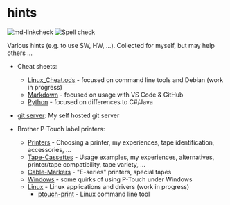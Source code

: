 # hints

![md-linkcheck](https://github.com/ulflulfl/hints/actions/workflows/md-linkcheck.yaml/badge.svg) ![Spell check](https://github.com/ulflulfl/hints/actions/workflows/spellcheck.yaml/badge.svg)

Various hints (e.g. to use SW, HW, ...). Collected for myself, but may help others ...

* Cheat sheets:
  * [Linux_Cheat.ods](cheats/Linux_Cheat.ods) - focused on command line tools and Debian (work in progress)
  * [Markdown](cheats/markdown_cheat.md) - focused on usage with VS Code & GitHub
  * [Python](cheats/python_cheat.md) - focused on differences to C#/Java

* [git server](git-server/Readme.md): My self hosted git server

* Brother P-Touch label printers:
  * [Printers](ptouch/P-Touch-Printers.md) - Choosing a printer, my experiences, tape identification, accessories, ...
  * [Tape-Cassettes](ptouch/P-Touch-Tape-Cassettes.md) - Usage examples, my experiences, alternatives, printer/tape compatibility, tape variety, ...
  * [Cable-Markers](ptouch/P-Touch-Cable-Markers.md) - "E-series" printers, special tapes
  * [Windows](ptouch/P-Touch-Windows.md) - some quirks of using P-Touch under Windows
  * [Linux](ptouch/P-Touch-Linux.md) - Linux applications and drivers (work in progress)
    * [ptouch-print](ptouch/P-Touch-Linux-ptouch-print.md) - Linux command line tool
